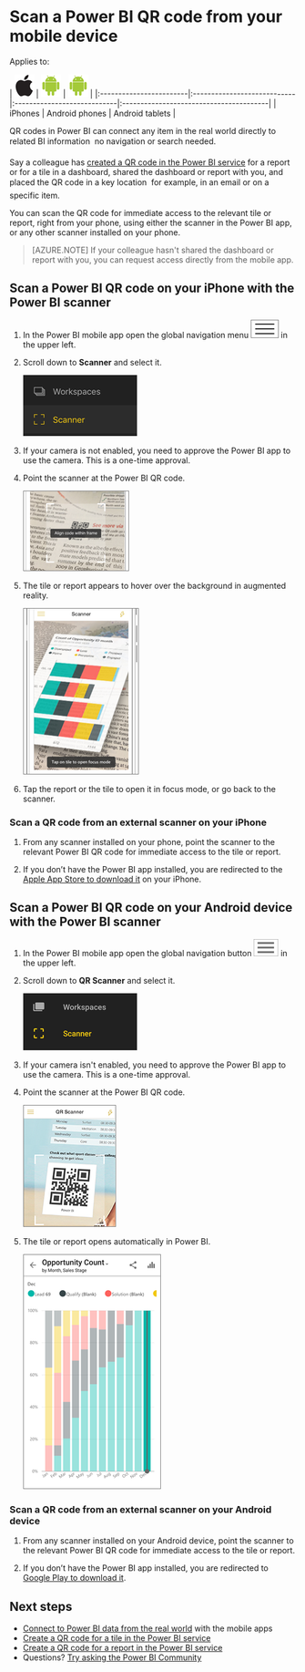 <properties
   pageTitle="Scan a Power BI QR code from your mobile device"
   description="QR codes in Power BI can connect anything in the real world directly to related BI information in the Power BI mobile app for iPhones and Android devices."
   services="powerbi"
   documentationCenter=""
   authors="maggiesMSFT"
   manager="erikre"
   backup=""
   editor=""
   tags=""
   qualityFocus="no"
   qualityDate=""/>

<tags
   ms.service="powerbi"
   ms.devlang="NA"
   ms.topic="article"
   ms.tgt_pltfrm="NA"
   ms.workload="powerbi"
   ms.date="10/12/2017"
   ms.author="maggies"/>

# Scan a Power BI QR code from your mobile device

Applies to:

| ![iPhone](media/powerbi-mobile-qr-code-for-tile/ios-logo-40-px.png) | ![Android phone](media/powerbi-mobile-qr-code-for-tile/android-logo-40-px.png) | ![Android tablet](media/powerbi-mobile-qr-code-for-tile/android-logo-40-px.png) |
|:------------------------|:----------------------------|:----------------------------|:----------------------------------------|
| iPhones | Android phones | Android tablets |



QR codes in Power BI can connect any item in the real world directly to related BI information &#151; no navigation or search needed.

Say a colleague has [created a QR code in the Power BI service](powerbi-service-qr-code-for-tile.md) for a report or for a tile in a dashboard, shared the dashboard or report with you, and placed the QR code in a key location &#151; for example, in an email or on a specific item. 

You can scan the QR code for immediate access to the relevant tile or report, right from your phone, using either the scanner in the Power BI app, or any other scanner installed on your phone. 

> [AZURE.NOTE] If your colleague hasn't shared the dashboard or report with you, you can request access directly from the mobile app.

## Scan a Power BI QR code on your iPhone with the Power BI scanner

1. In the Power BI mobile app open the global navigation menu ![](media/powerbi-mobile-qr-code-for-tile/power-bi-iphone-global-nav-button.png) in the upper left. 

2. Scroll down to **Scanner** and select it. 

    ![](media/powerbi-mobile-qr-code-for-tile/power-bi-iphone-scanner-menu.png)

3. If your camera is not enabled, you need to approve the Power BI app to use the camera. This is a one-time approval. 

4. Point the scanner at the Power BI QR code. 

    ![](media/powerbi-mobile-qr-code-for-tile/power-bi-align-qr-code.png)

5. The tile or report appears to hover over the background in augmented reality.

    ![](media/powerbi-mobile-qr-code-for-tile/power-bi-ios-qr-ar-scanner.png)

6. Tap the report or the tile to open it in focus mode, or go back to the scanner.

### Scan a QR code from an external scanner on your iPhone

1. From any scanner installed on your phone, point the scanner to the relevant Power BI QR code for immediate access to the tile or report. 

2. If you don’t have the Power BI app installed, you are redirected to the [Apple App Store to download it](http://go.microsoft.com/fwlink/?LinkId=522062) on your iPhone.

## Scan a Power BI QR code on your Android device with the Power BI scanner

1. In the Power BI mobile app open the global navigation button ![](media/powerbi-mobile-qr-code-for-tile/power-bi-android-global-nav-icon.png) in the upper left. 

2. Scroll down to **QR Scanner** and select it.

    ![](media/powerbi-mobile-qr-code-for-tile/power-bi-android-scanner-menu.png)

3. If your camera isn't enabled, you need to approve the Power BI app to use the camera. This is a one-time approval. 

4. Point the scanner at the Power BI QR code. 

    ![](media/powerbi-mobile-qr-code-for-tile/PBI_iPh_QRScan.png)

5. The tile or report opens automatically in Power BI.

    ![](media/powerbi-mobile-qr-code-for-tile/power-bi-android-tile.png)


### Scan a QR code from an external scanner on your Android device

1. From any scanner installed on your Android device, point the scanner to the relevant Power BI QR code for immediate access to the tile or report. 

2. If you don’t have the Power BI app installed, you are redirected to [Google Play to download it](http://go.microsoft.com/fwlink/?LinkID=544867). 

## Next steps

-  [Connect to Power BI data from the real world](powerbi-mobile-data-in-real-world-context.md) with the mobile apps
-  [Create a QR code for a tile in the Power BI service](powerbi-service-qr-code-for-tile.md)
-  [Create a QR code for a report in the Power BI service](powerbi-service-qr-code-for-report.md)
-  Questions? [Try asking the Power BI Community](http://community.powerbi.com/)
